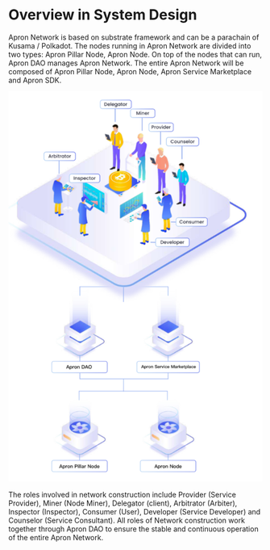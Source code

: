 # Overview in System Design

Apron Network is based on substrate framework and can be a parachain of Kusama / Polkadot. The nodes running in Apron Network are divided into two types: Apron Pillar Node, Apron Node. On top of the nodes that can run, Apron DAO manages Apron Network. The entire Apron Network will be composed of Apron Pillar Node, Apron Node, Apron Service Marketplace and Apron SDK.

![Apron Network hierarchical structure](../../.gitbook/assets/WechatIMG1149.png)


The roles involved in network construction include Provider (Service Provider), Miner (Node Miner), Delegator (client), Arbitrator (Arbiter), Inspector (Inspector), Consumer (User), Developer (Service Developer) and Counselor (Service Consultant). All roles of Network construction work together through Apron DAO to ensure the stable and continuous operation of the entire Apron Network.
